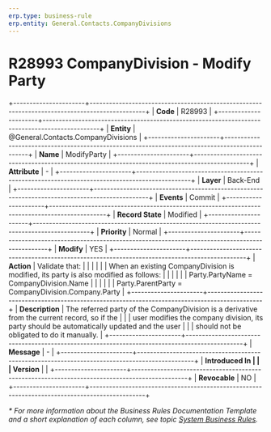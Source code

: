 ```yaml
---
erp.type: business-rule
erp.entity: General.Contacts.CompanyDivisions
---
```


# R28993 CompanyDivision - Modify Party
+----------------------+-----------------------------------------------------------------------------------------------+
| **Code**             | R28993                                                                                        |
+----------------------+-----------------------------------------------------------------------------------------------+
| **Entity**           | @General.Contacts.CompanyDivisions                                                            |
+----------------------+-----------------------------------------------------------------------------------------------+
| **Name**             | ModifyParty                                                                                   |
+----------------------+-----------------------------------------------------------------------------------------------+
| **Attribute**        | \-                                                                                            |
+----------------------+-----------------------------------------------------------------------------------------------+
| **Layer**            | Back-End                                                                                      |
+----------------------+-----------------------------------------------------------------------------------------------+
| **Events**           | Commit                                                                                        |
+----------------------+-----------------------------------------------------------------------------------------------+
| **Record State**     | Modified                                                                                      |
+----------------------+-----------------------------------------------------------------------------------------------+
| **Priority**         | Normal                                                                                        |
+----------------------+-----------------------------------------------------------------------------------------------+
| **Modify**           | YES                                                                                           |
+----------------------+-----------------------------------------------------------------------------------------------+
| **Action**           | Validate that:                                                                                |
|                      |                                                                                               |
|                      | When an existing CompanyDivision is modified, its party is also modified as follows:          |
|                      |                                                                                               |
|                      | Party.PartyName = CompanyDivision.Name                                                        |
|                      |                                                                                               |
|                      | Party.ParentParty = CompanyDivision.Company.Party                                             |
+----------------------+-----------------------------------------------------------------------------------------------+
| **Description**      | The referred party of the CompanyDivision is a derivative from the current record, so if the  |
|                      | user modifies the company division, its party should be automatically updated and the user    |
|                      | should not be obligated to do it manually.                                                    |
+----------------------+-----------------------------------------------------------------------------------------------+
| **Message**          | \-                                                                                            |
+----------------------+-----------------------------------------------------------------------------------------------+
| **Introduced In      |                                                                                               |
| Version**            |                                                                                               |
+----------------------+-----------------------------------------------------------------------------------------------+
| **Revocable**        | NO                                                                                            |
+----------------------+-----------------------------------------------------------------------------------------------+

*\* For more information about the Business Rules Documentation Template and a short explanation of each column, see
topic [System Business Rules](../templates/template-description-system-business-rules.md).*
